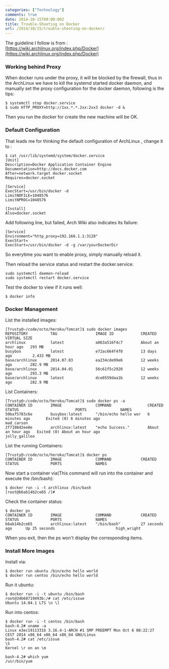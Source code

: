 ```yaml
---
categories: ["Technology"]
comments: true
date: 2014-10-15T00:00:00Z
title: Trouble-Shooting on Docker
url: /2014/10/15/trouble-shooting-on-docker/
---
```


The guideline I follow is from :     
[https://wiki.archlinux.org/index.php/Docker](https://wiki.archlinux.org/index.php/Docker)    
### Working behind Proxy
When docker runs under the proxy, it will be blocked by the firewall, thus in the ArchLinux we have to kill the systemd started docker daemon, and manually set the proxy configuration for the docker daemon, following is the tips:    

```
$ systemctl stop docker.service
$ sudo HTTP_PROXY=http://1xx.*.*.2xx:2xx3 docker -d &

```
Then you run the docker for create the new machine  will be OK. 

### Default Configuration
That leads me for thinking the default configuration of ArchLinux , change it to :    

```
$ cat /usr/lib/systemd/system/docker.service
[Unit]
Description=Docker Application Container Engine
Documentation=http://docs.docker.com
After=network.target docker.socket
Requires=docker.socket

[Service]
ExecStart=/usr/bin/docker -d 
LimitNOFILE=1048576
LimitNPROC=1048576

[Install]
Also=docker.socket

```
Add following line, but failed, Arch Wiki also indicates its failure:    

```
[Service]
Environment="http_proxy=192.168.1.1:3128"
ExecStart=
ExecStart=/usr/bin/docker -d -g /var/yourDockerDir

```
So everytime you want to enable proxy, simply manually reload it.    


Then reload the service status and restart the docker.service:   

```
sudo systemctl daemon-reload
sudo systemctl restart docker.service

```
Test the docker to view if it runs well:    

```
$ docker info

```
### Docker Management
List the installed images:    

```
[Trusty@~/code/octo/heroku/Tomcat]$ sudo docker images
REPOSITORY          TAG                 IMAGE ID            CREATED             VIRTUAL SIZE
archlinux           latest              a063a516f4c7        About an hour ago   293 MB
busybox             latest              e72ac664f4f0        13 days ago         2.433 MB
base/archlinux      2014.07.03          ea234cde99e6        12 weeks ago        282.9 MB
base/archlinux      2014.04.01          56c61f5c2920        12 weeks ago        293.3 MB
base/archlinux      latest              dce0559daa1b        12 weeks ago        282.9 MB

```
List Containers:    

```
[Trusty@~/code/octo/heroku/Tomcat]$ sudo docker ps -a
CONTAINER ID        IMAGE               COMMAND                CREATED             STATUS                         PORTS               NAMES
50baf5783c6e        busybox:latest      "/bin/echo hello wor   6 minutes ago       Exited (0) 6 minutes ago                           mad_carson          
2f7108d2ee0e        archlinux:latest    "echo Success."        About an hour ago   Exited (0) About an hour ago                       jolly_galileo       

```
List the running Containers:    

```
[Trusty@~/code/octo/heroku/Tomcat]$ docker ps
CONTAINER ID        IMAGE               COMMAND             CREATED             STATUS              PORTS               NAMES

```
Now start a container via(This command will run into the container and execute the /bin/bash):     

```
$ docker run -i -t archlinux /bin/bash
[root@b6ab14b2ce65 /]# 

```
Check the container status:    

```
$ docker ps
CONTAINER ID        IMAGE               COMMAND             CREATED             STATUS              PORTS               NAMES
b6ab14b2ce65        archlinux:latest    "/bin/bash"         27 seconds ago      Up 25 seconds                           high_wright   

```
When you exit, then the ps won't display the corresponding items.    

### Install More Images
Install via:    

```
$ docker run ubuntu /bin/echo hello world
$ docker run centos /bin/echo hello world

```
Run it ubuntu:    

```
$ docker run -i -t ubuntu /bin/bash   
root@34b68719493b:/# cat /etc/issue
Ubuntu 14.04.1 LTS \n \l

```
Run into centos:    

```
$ docker run -i -t centos /bin/bash   
bash-4.2# uname -a
Linux e3ec1911331b 3.16.4-1-ARCH #1 SMP PREEMPT Mon Oct 6 08:22:27 CEST 2014 x86_64 x86_64 x86_64 GNU/Linux
bash-4.2# cat /etc/issue
\S
Kernel \r on an \m

bash-4.2# which yum
/usr/bin/yum

```
